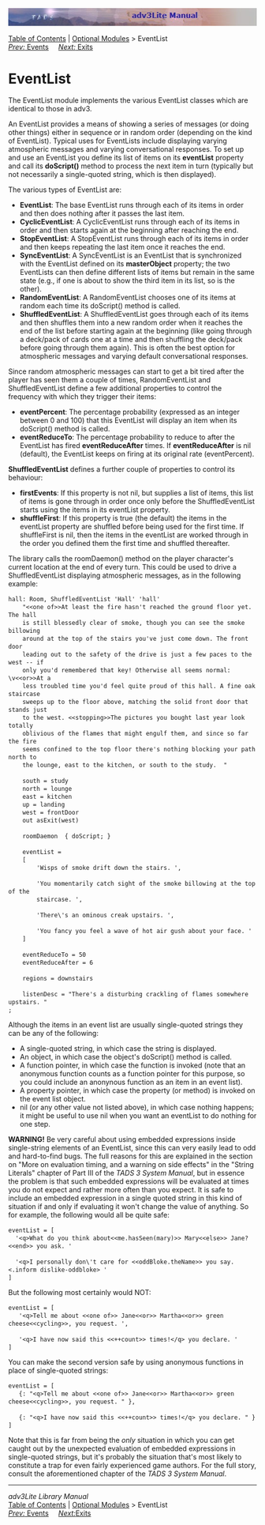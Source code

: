 <div class="topbar">

<img src="topbar.jpg" data-border="0" />

</div>

<div class="nav">

<a href="toc.htm" class="nav">Table of Contents</a> \|
<a href="optional.htm" class="nav">Optional Modules</a> \> EventList  
<span class="navnp"><a href="event.htm" class="nav"><em>Prev:</em> Events</a>
    <a href="exit.htm" class="nav"><em>Next:</em> Exits</a>     </span>

</div>

<div class="main">

# EventList

The EventList module implements the various EventList classes which are
identical to those in adv3.

An EventList provides a means of showing a series of messages (or doing
other things) either in sequence or in random order (depending on the
kind of EventList). Typical uses for EventLists include displaying
varying atmospheric messages and varying conversational responses. To
set up and use an EventList you define its list of items on its
**eventList** property and call its **doScript()** method to process the
next item in turn (typically but not necessarily a single-quoted string,
which is then displayed).

The various types of EventList are:

- **EventList**: The base EventList runs through each of its items in
  order and then does nothing after it passes the last item.
- **CyclicEventList**: A CyclicEventList runs through each of its items
  in order and then starts again at the beginning after reaching the
  end.
- **StopEventList**: A StopEventList runs through each of its items in
  order and then keeps repeating the last item once it reaches the end.
- **SyncEventList**: A SyncEventList is an EventList that is
  synchronized with the EventList defined on its **masterObject**
  property; the two EventLists can then define different lists of items
  but remain in the same state (e.g., if one is about to show the third
  item in its list, so is the other).
- **RandomEventList**: A RandomEventList chooses one of its items at
  random each time its doScript() method is called.
- **ShuffledEventList**: A ShuffledEventList goes through each of its
  items and then shuffles them into a new random order when it reaches
  the end of the list before starting again at the beginning (like going
  through a deck/pack of cards one at a time and then shuffling the
  deck/pack before going through them again). This is often the best
  option for atmospheric messages and varying default conversational
  responses.

Since random atmospheric messages can start to get a bit tired after the
player has seen them a couple of times, RandomEventList and
ShuffledEventList define a few additional properties to control the
frequency with which they trigger their items:

- **eventPercent**: The percentage probability (expressed as an integer
  between 0 and 100) that this EventList will display an item when its
  doScript() method is called.
- **eventReduceTo**: The percentage probability to reduce to after the
  EventList has fired **eventReduceAfter** times. If
  **eventReduceAfter** is nil (default), the EventList keeps on firing
  at its original rate (eventPercent).

<span id="shuffled"></span>

**ShuffledEventList** defines a further couple of properties to control
its behaviour:

- **firstEvents**: If this property is not nil, but supplies a list of
  items, this list of items is gone through in order once only before
  the ShuffledEventList starts using the items in its eventList
  property.
- **shuffleFirst**: If this property is true (the default) the items in
  the eventList property are shuffled before being used for the first
  time. If shuffleFirst is nil, then the items in the eventList are
  worked through in the order you defined them the first time and
  shuffled thereafter.

The library calls the roomDaemon() method on the player character's
current location at the end of every turn. This could be used to drive a
ShuffledEventList displaying atmospheric messages, as in the following
example:

<div class="code">


    hall: Room, ShuffledEventList 'Hall' 'hall'   
        "<<one of>>At least the fire hasn't reached the ground floor yet. The hall
        is still blessedly clear of smoke, though you can see the smoke billowing
        around at the top of the stairs you've just come down. The front door
        leading out to the safety of the drive is just a few paces to the west -- if
        only you'd remembered that key! Otherwise all seems normal: \v<<or>>At a
        less troubled time you'd feel quite proud of this hall. A fine oak staircase
        sweeps up to the floor above, matching the solid front door that stands just
        to the west. <<stopping>>The pictures you bought last year look totally
        oblivious of the flames that might engulf them, and since so far the fire
        seems confined to the top floor there's nothing blocking your path north to
        the lounge, east to the kitchen, or south to the study.  "
        
        south = study
        north = lounge
        east = kitchen
        up = landing
        west = frontDoor
        out asExit(west)
        
        roomDaemon  { doScript; }
        
        eventList = 
        [
            'Wisps of smoke drift down the stairs. ',
            
            'You momentarily catch sight of the smoke billowing at the top of the
            staircase. ',
            
            'There\'s an ominous creak upstairs. ',
            
            'You fancy you feel a wave of hot air gush about your face. '
        ]
        
        eventReduceTo = 50
        eventReduceAfter = 6
        
        regions = downstairs
        
        listenDesc = "There's a disturbing crackling of flames somewhere upstairs. "
    ;

</div>

Although the items in an event list are usually single-quoted strings
they can be any of the following:

- A single-quoted string, in which case the string is displayed.
- An object, in which case the object's doScript() method is called.
- A function pointer, in which case the function is invoked (note that
  an anonymous function counts as a function pointer for this purpose,
  so you could include an anonynous function as an item in an event
  list).
- A property pointer, in which case the property (or method) is invoked
  on the event list object.
- nil (or any other value not listed above), in which case nothing
  happens; it might be useful to use nil when you want an eventList to
  do nothing for one step.

**WARNING!** Be very careful about using embedded expressions inside
single-string elements of an EventList, since this can very easily lead
to odd and hard-to-find bugs. The full reasons for this are explained in
the section on "More on evaluation timing, and a warning on side
effects" in the "String Literals" chapter of Part III of the *TADS 3
System Manual*, but in essence the problem is that such embedded
expressions will be evaluated at times you do not expect and rather more
often than you expect. It is safe to include an embedded expression in a
single quoted string in this kind of situation if and only if evaluating
it won't change the value of anything. So for example, the following
would all be quite safe:

<div class="code">

    eventList = [
      '<q>What do you think about<<me.hasSeen(mary)>> Mary<<else>> Jane?<<end>> you ask. '
      
      '<q>I personally don\'t care for <<oddBloke.theName>> you say. <.inform dislike-oddbloke> '
    ]

</div>

But the following most certainly would NOT:

<div class="code">

    eventList = [
       '<q>Tell me about <<one of>> Jane<<or>> Martha<<or>> green cheese<<cycling>>, you request. ',
       
       '<q>I have now said this <<++count>> times!</q> you declare. '
    ]

</div>

You can make the second version safe by using anonymous functions in
place of single-quoted strings:

<div class="code">

    eventList = [
       {: "<q>Tell me about <<one of>> Jane<<or>> Martha<<or>> green cheese<<cycling>>, you request. " },
       
       {: "<q>I have now said this <<++count>> times!</q> you declare. " }
    ]

</div>

Note that this is far from being the *only* situation in which you can
get caught out by the unexpected evaluation of embedded expressions in
single-quoted strings, but it's probably the situation that's most
likely to constitute a trap for even fairly experienced game authors.
For the full story, consult the aforementioned chapter of the *TADS 3
System Manual*.

</div>

------------------------------------------------------------------------

<div class="navb">

*adv3Lite Library Manual*  
<a href="toc.htm" class="nav">Table of Contents</a> \|
<a href="optional.htm" class="nav">Optional Modules</a> \> EventList  
<span class="navnp"><a href="event.htm" class="nav"><em>Prev:</em> Events</a>
    <a href="exit.htm" class="nav"><em>Next:</em>Exits</a>     </span>

</div>

